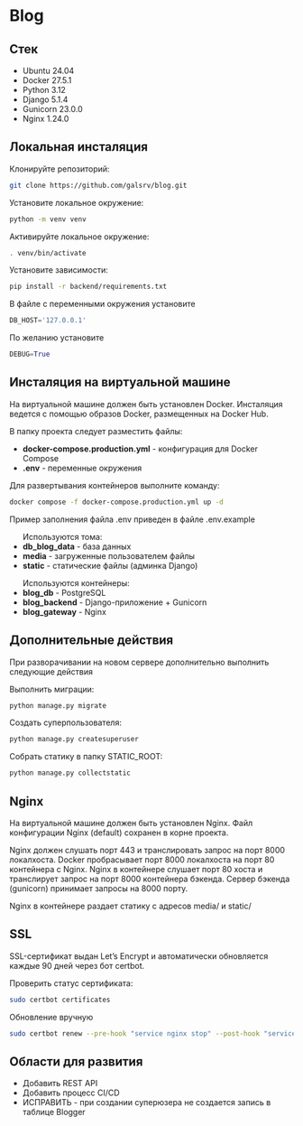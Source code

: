 # Blog

## Стек

<ul>
  <li>Ubuntu 24.04</li>
  <li>Docker 27.5.1</li>
  <li>Python 3.12</li>
  <li>Django 5.1.4</li>
  <li>Gunicorn 23.0.0</li>
  <li>Nginx 1.24.0</li>
</ul>

## Локальная инсталяция

Клонируйте репозиторий:
```sh
git clone https://github.com/galsrv/blog.git
```
Установите локальное окружение:
```sh
python -m venv venv
```
Активируйте локальное окружение:
```sh
. venv/bin/activate
```
Установите зависимости:
```sh
pip install -r backend/requirements.txt
```
В файле с переменными окружения установите 
```python
DB_HOST='127.0.0.1'
```
По желанию установите
```python
DEBUG=True
```

## Инсталяция на виртуальной машине

На виртуальной машине должен быть установлен Docker.
Инсталяция ведется с помощью образов Docker, размещенных на Docker Hub.

В папку проекта следует разместить файлы:
<ul>
  <li><b>docker-compose.production.yml</b> - конфигурация для Docker Compose</li>
  <li><b>.env</b> - переменные окружения</li>
</ul>

Для развертывания контейнеров выполните команду:
```sh
docker compose -f docker-compose.production.yml up -d
```

Пример заполнения файла .env приведен в файле .env.example


<ul>Используются тома:
  <li><b>db_blog_data</b> - база данных</li>
  <li><b>media</b> - загруженные пользователем файлы</li>
  <li><b>static</b> - статические файлы (админка Django)</li>
</ul>

<ul>Используются контейнеры:
  <li><b>blog_db</b> - PostgreSQL</li>
  <li><b>blog_backend</b> - Django-приложение + Gunicorn</li>
  <li><b>blog_gateway</b> - Nginx</li>
</ul>

## Дополнительные действия

При разворачивании на новом сервере дополнительно выполнить следующие действия

Выполнить миграции:
```sh
python manage.py migrate
```
Создать суперпользователя:
```sh
python manage.py createsuperuser
```
Собрать статику в папку STATIC_ROOT:
```sh
python manage.py collectstatic
```

## Nginx

На виртуальной машине должен быть установлен Nginx.
Файл конфигурации Nginx (default) сохранен в корне проекта.

Nginx должен слушать порт 443 и транслировать запрос на порт 8000 локалхоста.
Docker пробрасывает порт 8000 локалхоста на порт 80 контейнера с Nginx.
Nginx в контейнере слушает порт 80 хоста и транслирует запрос на порт 8000 контейнера бэкенда.
Сервер бэкенда (gunicorn) принимает запросы на 8000 порту.  

Nginx в контейнере раздает статику с адресов media/ и static/

## SSL

SSL-сертификат выдан Let’s Encrypt и автоматически обновляется каждые 90 дней через бот certbot.

Проверить статус сертификата:
```sh
sudo certbot certificates
```
Обновление вручную
```sh
sudo certbot renew --pre-hook "service nginx stop" --post-hook "service nginx start"
```

## Области для развития

<ul>
  <li>Добавить REST API</li>
  <li>Добавить процесс CI/CD</li>
  <li>ИСПРАВИТЬ - при создании суперюзера не создается запись в таблице Blogger</li>
</ul>